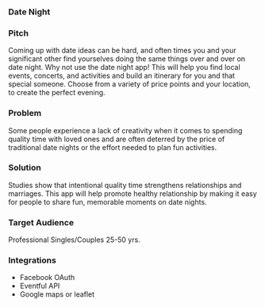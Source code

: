 ### Date Night

### Pitch

Coming up with date ideas can be hard, and often times you and your significant other find yourselves doing the same things over and over on date night. Why not use the date night app! This will help you find local events, concerts, and activities and build an itinerary for you and that special someone. Choose from a variety of price points and your location, to create the perfect evening.

### Problem

Some people experience a lack of creativity when it comes to spending quality time with loved ones and are often deterred by the price of traditional date nights or the effort needed to plan fun activities.

### Solution

Studies show that intentional quality time strengthens relationships and marriages. This app will help promote healthy relationship by making it easy for people to share fun, memorable moments on date nights.

### Target Audience

Professional Singles/Couples 25-50 yrs.

### Integrations

* Facebook OAuth
* Eventful API
* Google maps or leaflet
